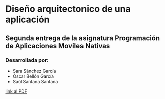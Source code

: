 # Diseño arquitectonico de una aplicación
## Segunda entrega de la asignatura Programación de Aplicaciones Moviles Nativas

### Desarrollada por:
- Sara Sánchez García
- Óscar Bellón García
- Saúl Santana Santana

 [link al PDF](Diseño_arquitectonico_de_una_aplicacion.pdf)
